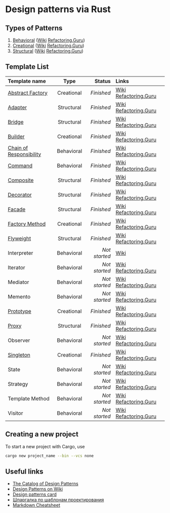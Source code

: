 # Design patterns via Rust

## Types of Patterns

1. [Behavioral](behavioral) ([Wiki](https://en.wikipedia.org/wiki/Behavioral_pattern) [Refactoring.Guru](https://refactoring.guru/design-patterns/behavioral-patterns))
1. [Creational](creational) ([Wiki](https://en.wikipedia.org/wiki/Creational_pattern) [Refactoring.Guru](https://refactoring.guru/design-patterns/creational-patterns))
1. [Structural](structural) ([Wiki](https://en.wikipedia.org/wiki/Structural_pattern) [Refactoring.Guru](https://refactoring.guru/design-patterns/structural-patterns))

## Template List

Template name                                                     |    Type    |        Status | Links |
:-----------------------------------------------------------------|:----------:|--------------:|:------|
[Abstract Factory](creational/abstract%20factory)                 | Creational |    *Finished* | [Wiki](https://en.wikipedia.org/wiki/Abstract_factory_pattern)  [Refactoring.Guru](https://refactoring.guru/design-patterns/abstract-factory) |
[Adapter](structural/adapter)                                     | Structural |    *Finished* | [Wiki](https://en.wikipedia.org/wiki/Adapter_pattern) [Refactoring.Guru](https://refactoring.guru/design-patterns/adapter) |
[Bridge](structural/bridge)                                       | Structural |    *Finished* | [Wiki](https://en.wikipedia.org/wiki/Bridge_pattern) [Refactoring.Guru](https://refactoring.guru/design-patterns/bridge) |
[Builder](creational/builder)                                     | Creational |    *Finished* | [Wiki](https://en.wikipedia.org/wiki/Builder_pattern) [Refactoring.Guru](https://refactoring.guru/design-patterns/builder) |
[Chain of Responsibility](behavioral/chain%20of%20responsibility) | Behavioral |    *Finished* | [Wiki](https://en.wikipedia.org/wiki/Chain-of-responsibility_pattern) [Refactoring.Guru](https://refactoring.guru/design-patterns/chain-of-responsibility) |
[Command](behavioral/command)                                     | Behavioral |    *Finished* | [Wiki](https://en.wikipedia.org/wiki/Command_pattern) [Refactoring.Guru](https://refactoring.guru/design-patterns/command) |
[Composite](structural/composite)                                 | Structural |    *Finished* | [Wiki](https://en.wikipedia.org/wiki/Composite_pattern) [Refactoring.Guru](https://refactoring.guru/design-patterns/composite) |
[Decorator](structural/decorator)                                 | Structural |    *Finished* | [Wiki](https://en.wikipedia.org/wiki/Decorator_pattern) [Refactoring.Guru](https://refactoring.guru/design-patterns/decorator) |
[Facade](structural/facade)                                       | Structural |    *Finished* | [Wiki](https://en.wikipedia.org/wiki/Facade_pattern) [Refactoring.Guru](https://refactoring.guru/design-patterns/facade) |
[Factory Method](creational/factory%20method)                     | Creational |    *Finished* | [Wiki](https://en.wikipedia.org/wiki/Factory_method_pattern) [Refactoring.Guru](https://refactoring.guru/design-patterns/factory-method) |
[Flyweight](structural/flyweight)                                 | Structural |    *Finished* | [Wiki](https://en.wikipedia.org/wiki/Flyweight_pattern) [Refactoring.Guru](https://refactoring.guru/design-patterns/flyweight) |
Interpreter                                                       | Behavioral | *Not started* | [Wiki](https://en.wikipedia.org/wiki/Interpreter_pattern) |
Iterator                                                          | Behavioral | *Not started* | [Wiki](https://en.wikipedia.org/wiki/Iterator_pattern) [Refactoring.Guru](https://refactoring.guru/design-patterns/iterator) |
Mediator                                                          | Behavioral | *Not started* | [Wiki](https://en.wikipedia.org/wiki/Mediator_pattern) [Refactoring.Guru](https://refactoring.guru/design-patterns/mediator) |
Memento                                                           | Behavioral | *Not started* | [Wiki](https://en.wikipedia.org/wiki/Memento_pattern) [Refactoring.Guru](https://refactoring.guru/design-patterns/memento) |
[Prototype](creational/prototype)                                 | Creational |    *Finished* | [Wiki](https://en.wikipedia.org/wiki/Prototype_pattern) [Refactoring.Guru](https://refactoring.guru/design-patterns/prototype) |
[Proxy](structural/proxy)                                         | Structural |    *Finished* | [Wiki](https://en.wikipedia.org/wiki/Proxy_pattern) [Refactoring.Guru](https://refactoring.guru/design-patterns/proxy) |
Observer                                                          | Behavioral | *Not started* | [Wiki](https://en.wikipedia.org/wiki/Observer_pattern) [Refactoring.Guru](https://refactoring.guru/design-patterns/observer) |
[Singleton](creational/singleton)                                 | Creational |    *Finished* | [Wiki](https://en.wikipedia.org/wiki/Singleton_pattern) [Refactoring.Guru](https://refactoring.guru/design-patterns/singleton) |
State                                                             | Behavioral | *Not started* | [Wiki](https://en.wikipedia.org/wiki/State_pattern) [Refactoring.Guru](https://refactoring.guru/design-patterns/state) |
Strategy                                                          | Behavioral | *Not started* | [Wiki](https://en.wikipedia.org/wiki/Strategy_pattern) [Refactoring.Guru](https://refactoring.guru/design-patterns/strategy) |
Template Method                                                   | Behavioral | *Not started* | [Wiki](https://en.wikipedia.org/wiki/Template_method_pattern) [Refactoring.Guru](https://refactoring.guru/design-patterns/template-method) |
Visitor                                                           | Behavioral | *Not started* | [Wiki](https://en.wikipedia.org/wiki/Visitor_pattern) [Refactoring.Guru](https://refactoring.guru/design-patterns/visitor) |

## Creating a new project

To start a new project with Cargo, use

```bash
cargo new project_name --bin --vcs none
```

## Useful links

* [The Catalog of Design Patterns](https://refactoring.guru/design-patterns/catalog)
* [Design Patterns on Wiki](https://en.wikipedia.org/wiki/Design_Patterns)
* [Design patterns card](http://www.mcdonaldland.info/files/designpatterns/designpatternscard.pdf)
* [Шпаргалка по шаблонам проектирования](https://habrahabr.ru/post/210288/)
* [Markdown Cheatsheet](https://github.com/adam-p/markdown-here/wiki/Markdown-Cheatsheet)
